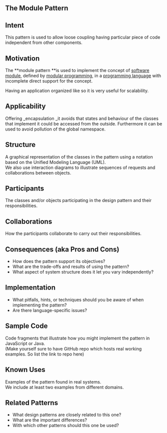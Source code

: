## The Module Pattern

## Intent

This pattern is used to allow loose coupling having particular piece of code independent from other components.

## Motivation

The **module pattern **is used to implement the concept of [software module](https://en.wiktionary.org/wiki/Software_module), defined by [modular programming](https://en.wikipedia.org/wiki/Modular_programming), in a [programming language](https://en.wikipedia.org/wiki/Programming_language) with incomplete direct support for the concept.

Having an application organized like so it is very useful for scalability.

## Applicability

Offering \_encapsulation \_it avoids that states and behaviour of the classes that implement it could be accessed from the outside. Furthermore it can be used to avoid pollution of the global namespace.

## Structure

A graphical representation of the classes in the pattern using a notation based on the Unified Modeling Language \(UML\).  
We also use interaction diagrams to illustrate sequences of requests and collaborations between objects.

## Participants

The classes and/or objects participating in the design pattern and their responsibilities.

## Collaborations

How the participants collaborate to carry out their responsibilities.

## Consequences \(aka Pros and Cons\)

* How does the pattern support its objectives?
* What are the trade-offs and results of using the pattern?
* What aspect of system structure does it let you vary independently?

## Implementation

* What pitfalls, hints, or techniques should you be aware of when implementing the pattern?
* Are there language-specific issues?

## Sample Code

Code fragments that illustrate how you might implement the pattern in JavaScript or Java.  
\(Make yourself sure to have GitHub repo which hosts real working examples. So list the link to repo here\)

## Known Uses

Examples of the pattern found in real systems.  
We include at least two examples from different domains.

## Related Patterns

* What design patterns are closely related to this one?
* What are the important differences?
* With which other patterns should this one be used?




